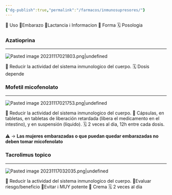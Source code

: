 ```yaml
---
{"dg-publish":true,"permalink":"/farmacos/inmunosupresores/"}
---
```


🎯 Uso
🤰Embarazo
🥛Lactancia
ℹ️ Informacion 
💊 Forma
🗓️ Posologia
### Azatioprina
---

![Pasted image 20231117021803.png|undefined](/img/user/Cirugia%20Bucal%20I/Medias/Pasted%20image%2020231117021803.png)

🎯 Reducir la actividad del sistema inmunologico del cuerpo.
🗓️ Dosis depende

### Mofetil micofenolato
---
![Pasted image 20231117021753.png|undefined](/img/user/Cirugia%20Bucal%20I/Medias/Pasted%20image%2020231117021753.png)


🎯 Reducir la actividad del sistema inmunologico del cuerpo.
💊 Cápsulas, en tabletas, en tabletas de liberación retardada (libera el medicamento en el intestino), y en suspensión (líquido).
🗓️ 2 veces al dia, 12h entre cada dosis. 

⚠️ → **Las mujeres embarazadas o que puedan quedar embarazadas no deben tomar micofenolato**

### Tacrolimus topico
---
![Pasted image 20231117032035.png|undefined](/img/user/Cirugia%20Bucal%20I/Medias/Pasted%20image%2020231117032035.png)

🎯 Reducir la actividad del sistema inmunologico del cuerpo.
🤰Evaluar riesgo/beneficio
🥛Evitar
ℹ️ MUY potente
💊 Crema
🗓️ 2 veces al dia
